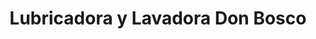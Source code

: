 ---
title: "Lubricadora y Lavadora Don Bosco"
url: /quito/lubricadora-y-lavadora-don-bosco/
shop: Autowerkstatt
---